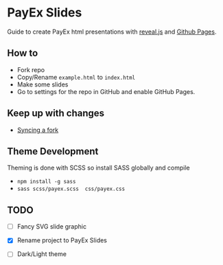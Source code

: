 # PayEx Slides
Guide to create PayEx html presentations with [reveal.js](https://github.com/hakimel/reveal.js) and [Github Pages](https://pages.github.com/).

## How to
-  Fork repo
-  Copy/Rename `example.html` to `index.html`
-  Make some slides
-  Go to settings for the repo in GitHub and enable GitHub Pages.

## Keep up with changes
- [Syncing a fork](https://help.github.com/articles/syncing-a-fork/)

## Theme Development
Theming is done with SCSS so install SASS globally and compile
- `npm install -g sass`
- `sass scss/payex.scss  css/payex.css`

## TODO
- [ ] Fancy SVG slide graphic
- [x] Rename project to PayEx Slides 
- [ ] Dark/Light theme
  
